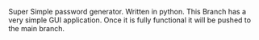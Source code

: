 Super Simple password generator. Written in python. This Branch has a very simple GUI application. Once it is fully functional it will be pushed to the main branch.
